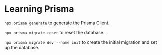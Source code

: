 # Learning Prisma

`npx prisma generate` to generate the Prisma Client.

`npx prisma migrate reset` to reset the database.

`npx prisma migrate dev --name init` to create the initial migration and set up the database.
